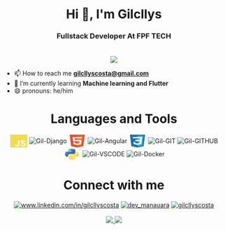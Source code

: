 <div align="center">
  <h1 align="center">Hi 👋, I'm Gilcllys</h1>
<h3 align="center">Fullstack Developer At FPF TECH</h3>
<br>
<img align="center" src="https://c.tenor.com/BJxE_vQUoY0AAAAd/hey-there-turn-around.gif" width="250"> 
</div>


- 📫 How to reach me **gilcllyscosta@gmail.com**
- 🌱 I’m currently learning **Machine learning and Flutter**
- 😄 pronouns: he/him
      
<div align="center"> 
 <h1 align="center"> Languages and Tools</h1>
<div style="display: inline_block">
 <img align="center" alt="Gil-Js" height="30" width="40" src="https://raw.githubusercontent.com/devicons/devicon/master/icons/javascript/javascript-plain.svg">
  <img align="center" alt="Gil-Django" src="https://cdn.worldvectorlogo.com/logos/django.svg" alt="django" width="30" height="30"/>
  <img align="center" alt="Gil-HTML" height="30" width="40" src="https://raw.githubusercontent.com/devicons/devicon/master/icons/html5/html5-original.svg">
  <img align="center" alt="Gil-Angular" height="30" width="40" src="https://cdn.jsdelivr.net/gh/devicons/devicon/icons/angularjs/angularjs-original.svg">
  <img align="center" alt="Gil-CSS" height="30" width="40" src="https://raw.githubusercontent.com/devicons/devicon/master/icons/css3/css3-original.svg">
  <img align="center" alt="Gil-GIT" height="30" width="40" src="https://cdn.jsdelivr.net/gh/devicons/devicon/icons/git/git-original.svg" />
  <img align="center" alt="Gil-GITHUB" height="30" width="40" src="https://cdn.jsdelivr.net/gh/devicons/devicon/icons/github/github-original.svg" />
  <img align="center" alt="Gil-Python" height="30" width="40" src="https://raw.githubusercontent.com/devicons/devicon/master/icons/python/python-original.svg">
  <img align="center" alt="Gil-VSCODE" height="30" width="40" src="https://cdn.jsdelivr.net/gh/devicons/devicon/icons/vscode/vscode-original.svg" />
  <img align="center" alt="Gil-Docker" height="30" width="40" src="https://cdn.jsdelivr.net/gh/devicons/devicon/icons/docker/docker-original.svg" />
</div>
</div>
 

<div align="center">
  <h1 align="center">Connect with me</h1>
 <a href="https://linkedin.com/in/www.linkedin.com/in/gilcllyscosta" target="blank"><img align="center" src="https://raw.githubusercontent.com/rahuldkjain/github-profile-readme-generator/master/src/images/icons/Social/linked-in-alt.svg" alt="www.linkedin.com/in/gilcllyscosta" height="30" width="40" /></a>
  <a href="https://instagram.com/dev_manauara" target="blank"><img align="center" src="https://raw.githubusercontent.com/rahuldkjain/github-profile-readme-generator/master/src/images/icons/Social/instagram.svg"   alt="dev_manauara" height="30" width="40" /></a>
  <a href="https://medium.com/@gilcllyscosta" target="blank"><img align="center" src="https://raw.githubusercontent.com/rahuldkjain/github-profile-readme-generator/master/src/images/icons/Social/medium.svg" alt="gilcllyscosta" height="30" width="40" /></a>
</div> 

<br>
<div align="center">
  <a href="https://github.com/gilcllys">
  <img height="180em" src="https://github-readme-stats.vercel.app/api?username=gilcllys&show_icons=true&theme=merko&include_all_commits=true&count_private=true"/>
  <img height="180em" src="https://github-readme-stats.vercel.app/api/top-langs/?username=gilcllys&layout=compact&langs_count=5&theme=merko"/>
 
</div>
 
